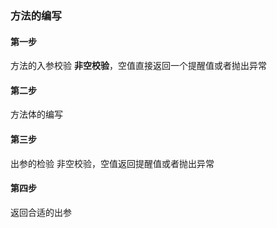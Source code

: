 ### 方法的编写

#### 第一步

方法的入参校验 **非空校验**，空值直接返回一个提醒值或者抛出异常

#### 第二步

方法体的编写

#### 第三步

出参的检验 非空校验，空值返回提醒值或者抛出异常

#### 第四步

返回合适的出参
